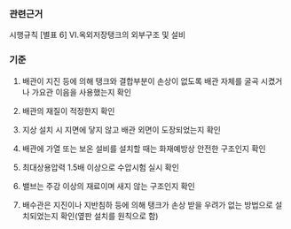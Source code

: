 ### 관련근거
시행규칙 [별표 6] VI.옥외저장탱크의 외부구조 및 설비

### 기준
1. 배관이 지진 등에 의해 탱크와 결합부분이 손상이 없도록 배관 자체를 굴곡 시켰거나 가요관 이음을 사용했는지 확인

2. 배관의 재질이 적정한지 확인

3. 지상 설치 시 지면에 닿지 않고 배관 외면이 도장되었는지 확인

4. 배관에 가열 또는 보온 설비를 설치할 때는 화재예방상 안전한 구조인지 확인

5. 최대상용압력 1.5배 이상으로 수압시험 실시 확인

6. 밸브는 주강 이상의 재료이며 새지 않는 구조인지 확인

7. 배수관은 지진이나 지반침하 등에 의해 탱크가 손상 받을 우려가 없는 방법으로 설치되었는지 확인(옆판 설치를 원칙으로 함)
